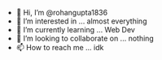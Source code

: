 - 👋 Hi, I’m @rohangupta1836
- 👀 I’m interested in ... almost everything
- 🌱 I’m currently learning ... Web Dev
- 💞️ I’m looking to collaborate on ... nothing
- 📫 How to reach me ... idk

<!---
rohangupta1836/rohangupta1836 is a ✨ special ✨ repository because its `README.md` (this file) appears on your GitHub profile.
You can click the Preview link to take a look at your changes.
--->

